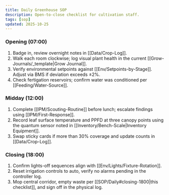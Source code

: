 ```yaml
---
title: Daily Greenhouse SOP
description: Open-to-close checklist for cultivation staff.
tags: [sop]
updated: 2025-10-25
---
```


### Opening (07:00)
1. Badge in, review overnight notes in [[Data/Crop-Log]].
2. Walk each room clockwise; log visual plant health in the current [[Grow-Journals/_template|Grow Journal]].
3. Verify environmental setpoints against [[Env/Setpoints-by-Stage]]. Adjust via BMS if deviation exceeds ±2%.
4. Check fertigation reservoirs; confirm water was conditioned per [[Feeding/Water-Source]].

### Midday (12:00)
1. Complete [[IPM/Scouting-Routine]] before lunch; escalate findings using [[IPM/First-Response]].
2. Record leaf surface temperature and PPFD at three canopy points using the quantum sensor noted in [[Inventory/Bench-Scale|Inventory Equipment]].
3. Swap sticky cards if more than 30% coverage and update counts in [[Data/Crop-Log]].

### Closing (18:00)
1. Confirm lights-off sequences align with [[Env/Lights/Fixture-Rotation]].
2. Reset irrigation controls to auto, verify no alarms pending in the controller log.
3. Mop central corridor, empty waste per [[SOP/Daily#closing-1800|this checklist]], and sign off in the physical log.
